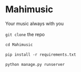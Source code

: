 # Mahimusic
Your music always with you
<br>
<br>
 `git clone` the repo
<br>
<br>
 ```cd Mahimusic```
<br>
<br>
 ```pip install -r requirements.txt```
<br>
<br>
 ```python manage.py runserver```
